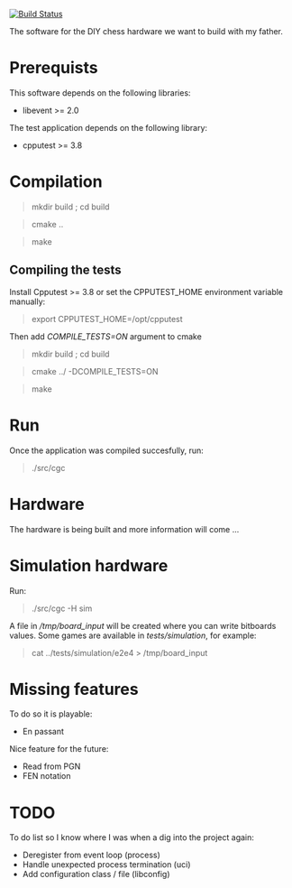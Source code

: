 [![Build Status](https://travis-ci.org/r4nd0m6uy/charguychess.svg?branch=master)](https://travis-ci.org/r4nd0m6uy/charguychess)

The software for the DIY chess hardware we want to build with my father.

# Prerequists
This software depends on the following libraries:

* libevent >= 2.0

The test application depends on the following library:

* cpputest >= 3.8

# Compilation
> mkdir build ; cd build

> cmake ..

> make

## Compiling the tests
Install Cpputest >= 3.8 or set the CPPUTEST_HOME environment variable manually:

> export CPPUTEST_HOME=/opt/cpputest

Then add *COMPILE_TESTS=ON* argument to cmake

> mkdir build ; cd build

> cmake ../ -DCOMPILE_TESTS=ON 

> make

# Run
Once the application was compiled succesfully, run:

> ./src/cgc

# Hardware
The hardware is being built and more information will come ...

# Simulation hardware
Run:

> ./src/cgc -H sim

A file in */tmp/board_input* will be created where you can write bitboards values. Some games
are available in *tests/simulation*, for example:

> cat ../tests/simulation/e2e4 > /tmp/board_input

# Missing features
To do so it is playable:
* En passant

Nice feature for the future:
* Read from PGN
* FEN notation

# TODO
To do list so I know where I was when a dig into the project again:
* Deregister from event loop (process)
* Handle unexpected process termination (uci)
* Add configuration class / file (libconfig)
